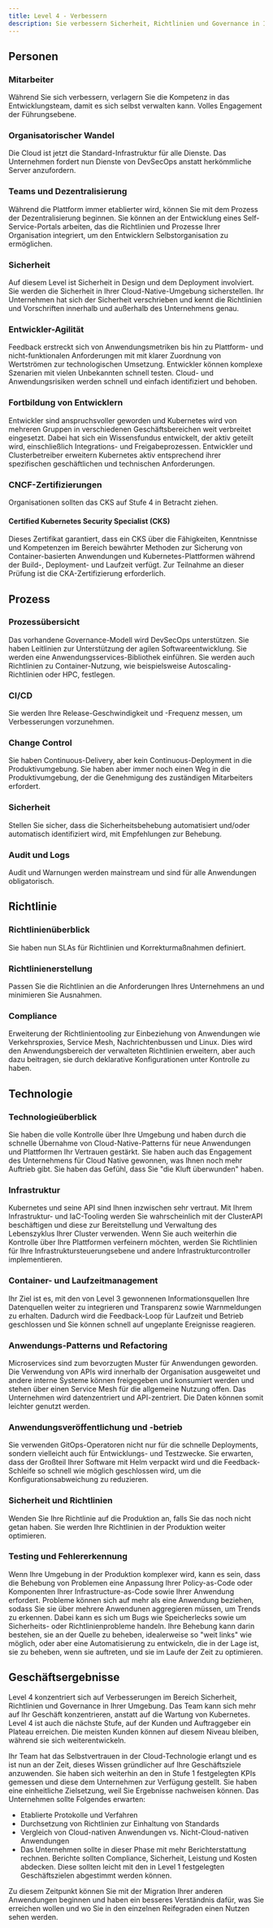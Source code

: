 ```yaml
---
title: Level 4 - Verbessern
description: Sie verbessern Sicherheit, Richtlinien und Governance in Ihrer gesamten Umgebung.
---
```


## <i class="fas fa-users"></i> Personen

### Mitarbeiter

Während Sie sich verbessern, verlagern Sie die Kompetenz in das Entwicklungsteam, damit es sich selbst verwalten kann. Volles Engagement der Führungsebene.

### Organisatorischer Wandel

Die Cloud ist jetzt die Standard-Infrastruktur für alle Dienste. Das Unternehmen fordert nun Dienste von DevSecOps anstatt herkömmliche Server anzufordern.

### Teams und Dezentralisierung

Während die Plattform immer etablierter wird, können Sie mit dem Prozess der Dezentralisierung beginnen. Sie können an der Entwicklung eines Self-Service-Portals arbeiten, das die Richtlinien und Prozesse Ihrer Organisation integriert, um den Entwicklern Selbstorganisation zu ermöglichen.

### Sicherheit

Auf diesem Level ist Sicherheit in Design und dem Deployment involviert. Sie werden die Sicherheit in Ihrer Cloud-Native-Umgebung sicherstellen. Ihr Unternehmen hat sich der Sicherheit verschrieben und kennt die Richtlinien und Vorschriften innerhalb und außerhalb des Unternehmens genau.

### Entwickler-Agilität

Feedback erstreckt sich von Anwendungsmetriken bis hin zu Plattform- und nicht-funktionalen Anforderungen mit mit klarer Zuordnung von Wertströmen zur technologischen Umsetzung. Entwickler können komplexe Szenarien mit vielen Unbekannten schnell testen. Cloud- und Anwendungsrisiken werden schnell und einfach identifiziert und behoben.

### Fortbildung von Entwicklern

Entwickler sind anspruchsvoller geworden und Kubernetes wird von mehreren Gruppen in verschiedenen Geschäftsbereichen weit verbreitet eingesetzt. Dabei hat sich ein Wissensfundus entwickelt, der aktiv geteilt wird, einschließlich Integrations- und Freigabeprozessen. Entwickler und Clusterbetreiber erweitern Kubernetes aktiv entsprechend ihrer spezifischen geschäftlichen und technischen Anforderungen.

### CNCF-Zertifizierungen

Organisationen sollten das CKS auf Stufe 4 in Betracht ziehen.

#### Certified Kubernetes Security Specialist (CKS)

Dieses Zertifikat garantiert, dass ein CKS über die Fähigkeiten, Kenntnisse und Kompetenzen im Bereich bewährter Methoden zur Sicherung von Container-basierten Anwendungen und Kubernetes-Plattformen während der Build-, Deployment- und Laufzeit verfügt. Zur Teilnahme an dieser Prüfung ist die CKA-Zertifizierung erforderlich.

## <i class="fas fa-cogs"></i> Prozess

### Prozessübersicht

Das vorhandene Governance-Modell wird DevSecOps unterstützen. Sie haben Leitlinien zur Unterstützung der agilen Softwareentwicklung. Sie werden eine Anwendungsservices-Bibliothek einführen. Sie werden auch Richtlinien zu Container-Nutzung, wie beispielsweise Autoscaling-Richtlinien oder HPC, festlegen.

### CI/CD

Sie werden Ihre Release-Geschwindigkeit und -Frequenz messen, um Verbesserungen vorzunehmen.

### Change Control

Sie haben Continuous-Delivery, aber kein Continuous-Deployment in die Produktivumgebung. Sie haben aber immer noch einen Weg in die Produktivumgebung, der die Genehmigung des zuständigen Mitarbeiters  erfordert.

### Sicherheit

Stellen Sie sicher, dass die Sicherheitsbehebung automatisiert und/oder automatisch identifiziert wird, mit Empfehlungen zur Behebung.

### Audit und Logs

Audit und Warnungen werden mainstream und sind für alle Anwendungen obligatorisch.

## <i class="fas fa-edit"></i> Richtlinie

### Richtlinienüberblick

Sie haben nun SLAs für Richtlinien und Korrekturmaßnahmen definiert.

### Richtlinienerstellung

Passen Sie die Richtlinien an die Anforderungen Ihres Unternehmens an und minimieren Sie Ausnahmen.

### Compliance

Erweiterung der Richtlinientooling zur Einbeziehung von Anwendungen wie Verkehrsproxies, Service Mesh, Nachrichtenbussen und Linux. Dies wird den Anwendungsbereich der verwalteten Richtlinien erweitern, aber auch dazu beitragen, sie durch deklarative Konfigurationen unter Kontrolle zu haben.

## <i class="fas fa-server"></i> Technologie

### Technologieüberblick

Sie haben die volle Kontrolle über Ihre Umgebung und haben durch die schnelle Übernahme von Cloud-Native-Patterns für neue Anwendungen und Plattformen Ihr Vertrauen gestärkt. Sie haben auch das Engagement des Unternehmens für Cloud Native gewonnen, was Ihnen noch mehr Auftrieb gibt. Sie haben das Gefühl, dass Sie "die Kluft überwunden" haben.

### Infrastruktur

Kubernetes und seine API sind Ihnen inzwischen sehr vertraut. Mit Ihrem Infrastruktur- und IaC-Tooling werden Sie wahrscheinlich mit der ClusterAPI beschäftigen und diese zur Bereitstellung und Verwaltung des Lebenszyklus Ihrer Cluster verwenden. Wenn Sie auch weiterhin die Kontrolle über Ihre Plattformen verfeinern möchten, werden Sie Richtlinien für Ihre Infrastruktursteuerungsebene und andere Infrastrukturcontroller implementieren.

### Container- und Laufzeitmanagement

Ihr Ziel ist es, mit den von Level 3 gewonnenen Informationsquellen Ihre Datenquellen weiter zu integrieren und Transparenz sowie Warnmeldungen zu erhalten. Dadurch wird die Feedback-Loop für Laufzeit und Betrieb geschlossen und Sie können schnell auf ungeplante Ereignisse reagieren.

### Anwendungs-Patterns und Refactoring

Microservices sind zum bevorzugten Muster für Anwendungen geworden. Die Verwendung von APIs wird innerhalb der Organisation ausgeweitet und andere interne Systeme können freigegeben und konsumiert werden und stehen über einen Service Mesh für die allgemeine Nutzung offen. Das Unternehmen wird datenzentriert und API-zentriert. Die Daten können somit leichter genutzt werden.

### Anwendungsveröffentlichung und -betrieb

Sie verwenden GitOps-Operatoren nicht nur für die schnelle Deployments, sondern vielleicht auch für Entwicklungs- und Testzwecke. Sie erwarten, dass der Großteil Ihrer Software mit Helm verpackt wird und die Feedback-Schleife so schnell wie möglich geschlossen wird, um die Konfigurationsabweichung zu reduzieren.

### Sicherheit und Richtlinien

Wenden Sie Ihre Richtlinie auf die Produktion an, falls Sie das noch nicht getan haben. Sie werden Ihre Richtlinien in der Produktion weiter optimieren.

### Testing und Fehlererkennung

Wenn Ihre Umgebung in der Produktion komplexer wird, kann es sein, dass die Behebung von Problemen eine Anpassung Ihrer Policy-as-Code oder Komponenten Ihrer Infrastructure-as-Code sowie Ihrer Anwendung erfordert. Probleme können sich auf mehr als eine Anwendung beziehen, sodass Sie sie über mehrere Anwendunen aggregieren müssen, um Trends zu erkennen. Dabei kann es sich um Bugs wie Speicherlecks sowie um Sicherheits- oder Richtlinienprobleme handeln. Ihre Behebung kann darin bestehen, sie an der Quelle zu beheben, idealerweise so "weit links" wie möglich, oder aber eine Automatisierung zu entwickeln, die in der Lage ist, sie zu beheben, wenn sie auftreten, und sie im Laufe der Zeit zu optimieren.

## <i class="fas fa-building"></i> Geschäftsergebnisse

Level 4 konzentriert sich auf Verbesserungen im Bereich Sicherheit, Richtlinien und Governance in Ihrer Umgebung. Das Team kann sich mehr auf Ihr Geschäft konzentrieren, anstatt auf die Wartung von Kubernetes. Level 4 ist auch die nächste Stufe, auf der Kunden und Auftraggeber ein Plateau erreichen. Die meisten Kunden können auf diesem Niveau bleiben, während sie sich weiterentwickeln.

Ihr Team hat das Selbstvertrauen in der Cloud-Technologie erlangt und es ist nun an der Zeit, dieses Wissen gründlicher auf Ihre Geschäftsziele anzuwenden. Sie haben sich weiterhin an den in Stufe 1 festgelegten KPIs gemessen und diese dem Unternehmen zur Verfügung gestellt. Sie haben eine einheitliche Zielsetzung, weil Sie Ergebnisse nachweisen können. Das Unternehmen sollte Folgendes erwarten:

- Etablierte Protokolle und Verfahren
- Durchsetzung von Richtlinien zur Einhaltung von Standards
- Vergleich von Cloud-nativen Anwendungen vs. Nicht-Cloud-nativen Anwendungen
- Das Unternehmen sollte in dieser Phase mit mehr Berichterstattung rechnen. Berichte sollten Compliance, Sicherheit, Leistung und Kosten abdecken. Diese sollten leicht mit den in Level 1 festgelegten Geschäftszielen abgestimmt werden können.

Zu diesem Zeitpunkt können Sie mit der Migration Ihrer anderen Anwendungen beginnen und haben ein besseres Verständnis dafür, was Sie erreichen wollen und wo Sie in den einzelnen Reifegraden einen Nutzen sehen werden.
